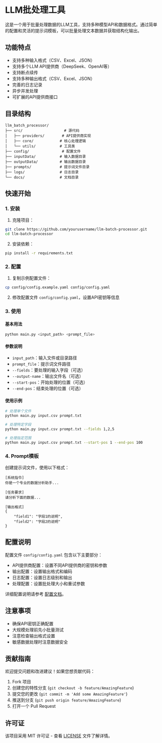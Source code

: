 # LLM批处理工具

这是一个用于批量处理数据的LLM工具，支持多种模型API和数据格式。通过简单的配置和灵活的提示词模板，可以批量处理文本数据并获取结构化输出。

## 功能特点

- 支持多种输入格式（CSV、Excel、JSON）
- 支持多个LLM API提供商（DeepSeek、OpenAI等）
- 支持断点续传
- 支持多种输出格式（CSV、Excel、JSON）
- 完善的日志记录
- 异步并发处理
- 可扩展的API提供商接口

## 目录结构

```
llm_batch_processor/
├── src/                   # 源代码
│   ├── providers/        # API提供商实现
│   ├── core/            # 核心处理逻辑
│   └── utils/           # 工具类
├── config/               # 配置文件
├── inputData/           # 输入数据目录
├── outputData/          # 输出数据目录
├── prompts/             # 提示词文件目录
├── logs/                # 日志目录
└── docs/                # 文档目录
```

## 快速开始

### 1. 安装

1. 克隆项目：
```bash
git clone https://github.com/yourusername/llm-batch-processor.git
cd llm-batch-processor
```

2. 安装依赖：
```bash
pip install -r requirements.txt
```

### 2. 配置

1. 复制示例配置文件：
```bash
cp config/config.example.yaml config/config.yaml
```

2. 修改配置文件 `config/config.yaml`，设置API密钥等信息

### 3. 使用

#### 基本用法

```bash
python main.py <input_path> <prompt_file>
```

#### 参数说明

- `input_path`：输入文件或目录路径
- `prompt_file`：提示词文件路径
- `--fields`：要处理的输入字段（可选）
- `--output-name`：输出文件名（可选）
- `--start-pos`：开始处理的位置（可选）
- `--end-pos`：结束处理的位置（可选）

#### 使用示例

```bash
# 处理单个文件
python main.py input.csv prompt.txt

# 处理特定字段
python main.py input.csv prompt.txt --fields 1,2,5

# 处理指定范围
python main.py input.csv prompt.txt --start-pos 1 --end-pos 100
```

### 4. Prompt模板

创建提示词文件，使用以下格式：

```
[系统指令]
你是一个专业的数据分析助手...

[任务要求]
请分析下面的数据...

[输出格式]
{
    "field1": "字段1的说明",
    "field2": "字段2的说明"
}
```

## 配置说明

配置文件 `config/config.yaml` 包含以下主要部分：

- API提供商配置：设置不同API提供商的密钥和参数
- 输出配置：设置输出格式和编码
- 日志配置：设置日志级别和输出
- 处理配置：设置批处理大小和重试参数

详细配置说明请参考 [配置文档](docs/requirements.md)。

## 注意事项

- 确保API密钥正确配置
- 大规模处理前先小批量测试
- 注意检查输出格式设置
- 敏感数据处理时注意数据安全

## 贡献指南

欢迎提交问题和改进建议！如果您想贡献代码：

1. Fork 项目
2. 创建您的特性分支 (`git checkout -b feature/AmazingFeature`)
3. 提交您的更改 (`git commit -m 'Add some AmazingFeature'`)
4. 推送到分支 (`git push origin feature/AmazingFeature`)
5. 打开一个 Pull Request

## 许可证

该项目采用 MIT 许可证 - 查看 [LICENSE](LICENSE) 文件了解详情。 